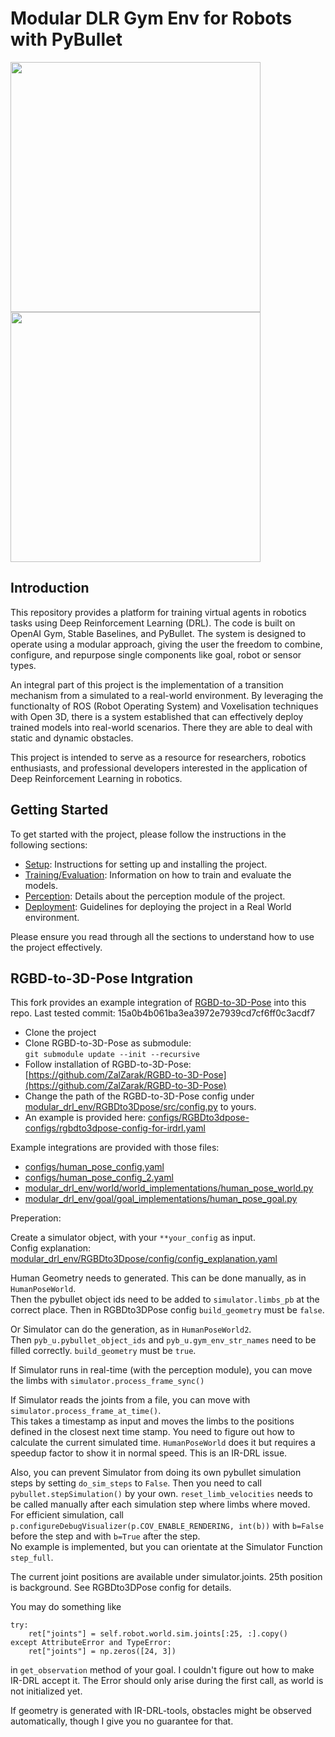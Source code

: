 # Modular DLR Gym Env for Robots with PyBullet


<p float="left">
  <img src="https://github.com/ignc-research/IR-DRL/blob/sim2real/docs/gifs/GifReal.gif" width="400" />
  <img src="https://github.com/ignc-research/IR-DRL/blob/sim2real/docs/gifs/GifSim.gif" width="400" /> 
</p>


## Introduction

This repository provides a platform for training virtual agents in robotics tasks using Deep Reinforcement Learning (DRL). The code is built on OpenAI Gym, Stable Baselines, and PyBullet. The system is designed to operate using a modular approach, giving the user the freedom to combine, configure, and repurpose single components like goal, robot or sensor types.

An integral part of this project is the implementation of a transition mechanism from a simulated to a real-world environment. By leveraging the functionalty of ROS (Robot Operating System) and Voxelisation techniques with Open 3D, there is a system established that can effectively deploy trained models into real-world scenarios. There they are able to deal with static and dynamic obstacles.

This project is intended to serve as a resource for researchers, robotics enthusiasts, and professional developers interested in the application of Deep Reinforcement Learning in robotics.

## Getting Started

To get started with the project, please follow the instructions in the following sections:

- [Setup](./Setup.md): Instructions for setting up and installing the project.
- [Training/Evaluation](./Training_Evaluation.md): Information on how to train and evaluate the models.
- [Perception](./Perception.md): Details about the perception module of the project.
- [Deployment](./Deployment.md): Guidelines for deploying the project in a Real World environment.

Please ensure you read through all the sections to understand how to use the project effectively.

## RGBD-to-3D-Pose Intgration
This fork provides an example integration of [RGBD-to-3D-Pose](https://github.com/ZalZarak/RGBD-to-3D-Pose) into this repo. Last tested commit: 15a0b4b061ba3ea3972e7939cd7cf6ff0c3acdf7

- Clone the project
- Clone RGBD-to-3D-Pose as submodule:   
  ``git submodule update --init --recursive``
- Follow installation of RGBD-to-3D-Pose: [https://github.com/ZalZarak/RGBD-to-3D-Pose](https://github.com/ZalZarak/RGBD-to-3D-Pose)
- Change the path of the RGBD-to-3D-Pose config under [modular_drl_env/RGBDto3Dpose/src/config.py](modular_drl_env/RGBDto3Dpose/src/config.py) to yours.
- An example is provided here: [configs/RGBDto3dpose-configs/rgbdto3dpose-config-for-irdrl.yaml](configs/RGBDto3dpose-configs/rgbdto3dpose-config-for-irdrl.yaml)

Example integrations are provided with those files:
- [configs/human_pose_config.yaml](configs/human_pose_config.yaml)
- [configs/human_pose_config_2.yaml](configs/human_pose_config_2.yaml)
- [modular_drl_env/world/world_implementations/human_pose_world.py](modular_drl_env/world/world_implementations/human_pose_world.py)
- [modular_drl_env/goal/goal_implementations/human_pose_goal.py](modular_drl_env/goal/goal_implementations/human_pose_goal.py)

Preperation:   

Create a simulator object, with your ``**your_config`` as input.   
Config explanation: [modular_drl_env/RGBDto3Dpose/config/config_explanation.yaml](modular_drl_env/RGBDto3Dpose/config/config_explanation.yaml)

Human Geometry needs to generated. This can be done manually, as in ``HumanPoseWorld``.   
Then the pybullet object ids need to be added to ``simulator.limbs_pb`` at the correct place.
Then in RGBDto3DPose config ``build_geometry`` must be ``false``.

Or Simulator can do the generation, as in ``HumanPoseWorld2``.   
Then ``pyb_u.pybullet_object_ids`` and ``pyb_u.gym_env_str_names`` need to be filled correctly.
``build_geometry`` must be ``true``.

If Simulator runs in real-time (with the perception module), you can move the limbs with ``simulator.process_frame_sync()``

If Simulator reads the joints from a file, you can move with ``simulator.process_frame_at_time()``.   
This takes a timestamp as input and moves the limbs to the positions defined in the closest next time stamp.
You need to figure out how to calculate the current simulated time. ``HumanPoseWorld`` does it but requires a 
speedup factor to show it in normal speed. This is an IR-DRL issue.

Also, you can prevent Simulator from doing its own pybullet simulation steps by setting ``do_sim_steps`` to ``False``.
Then you need to call ``pybullet.stepSimulation()`` by your own. ``reset_limb_velocities`` needs to be called manually 
after each simulation step where limbs where moved. For efficient simulation, call 
``p.configureDebugVisualizer(p.COV_ENABLE_RENDERING, int(b))`` with ``b=False`` before the step and with ``b=True`` after the step.   
No example is implemented, but you can orientate at the Simulator Function ``step_full``.

The current joint positions are available under simulator.joints. 25th position is background. 
See RGBDto3DPose config for details. 

You may do something like 
```
try:
    ret["joints"] = self.robot.world.sim.joints[:25, :].copy()
except AttributeError and TypeError:
    ret["joints"] = np.zeros([24, 3])
```
in ``get_observation`` method of your goal. I couldn't figure out how to make IR-DRL accept it.
The Error should only arise during the first call, as world is not initialized yet.

If geometry is generated with IR-DRL-tools, obstacles might be observed automatically, though I give you no guarantee for that.

